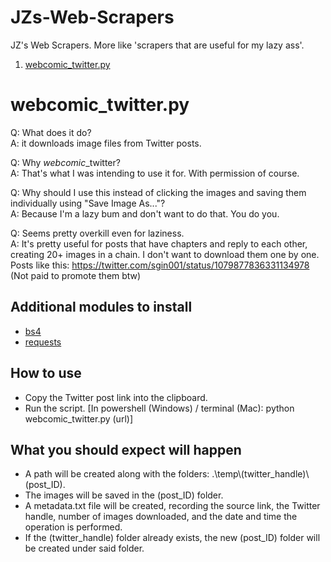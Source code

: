 # JZs-Web-Scrapers
JZ's Web Scrapers. More like 'scrapers that are useful for my lazy ass'.

1. <a href = '#webcomic_twitter.py'>webcomic_twitter.py</a>

# webcomic_twitter.py
Q: What does it do?  
A: it downloads image files from Twitter posts.

Q: Why <i>webcomic</i>_twitter?  
A: That's what I was intending to use it for. With permission of course.

Q: Why should I use this instead of clicking the images and saving them individually using "Save Image As..."?  
A: Because I'm a lazy bum and don't want to do that. You do you.

Q: Seems pretty overkill even for laziness.  
A: It's pretty useful for posts that have chapters and reply to each other, creating 20+ images in a chain. I don't want to download them one by one. Posts like this: https://twitter.com/sgin001/status/1079877836331134978 (Not paid to promote them btw)

<h2>Additional modules to install</h2>
<ul>
  <li><a href = 'https://www.crummy.com/software/BeautifulSoup'>bs4</a></li>
  <li><a href = 'http://docs.python-requests.org/en/master/'>requests</a></li>
</ul>

<h2>How to use</h2>
<ul>
  <li>Copy the Twitter post link into the clipboard.</li>
  <li>Run the script. [In powershell (Windows) / terminal (Mac): python webcomic_twitter.py (url)]</li>
</ul>

<h2>What you should expect will happen</h2>
<ul>
  <li>A path will be created along with the folders: .\temp\(twitter_handle)\(post_ID).</li>
  <li>The images will be saved in the (post_ID) folder.</li>
  <li>A metadata.txt file will be created, recording the source link, the Twitter handle, number of images downloaded, and the date and time the operation is performed.</li>
  <li>If the (twitter_handle) folder already exists, the new (post_ID) folder will be created under said folder.</li>
</ul>
